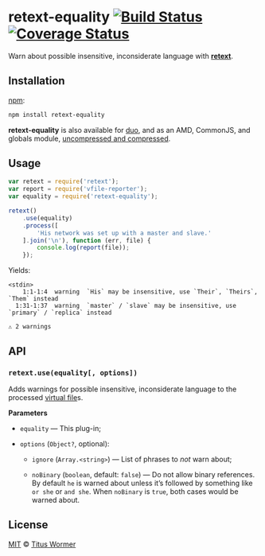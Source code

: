 # retext-equality [![Build Status](https://img.shields.io/travis/wooorm/retext-equality.svg)](https://travis-ci.org/wooorm/retext-equality) [![Coverage Status](https://img.shields.io/codecov/c/github/wooorm/retext-equality.svg)](https://codecov.io/github/wooorm/retext-equality)

Warn about possible insensitive, inconsiderate language with
[**retext**](https://github.com/wooorm/retext).

## Installation

[npm](https://docs.npmjs.com/cli/install):

```bash
npm install retext-equality
```

**retext-equality** is also available for
[duo](http://duojs.org/#getting-started), and as an AMD, CommonJS, and
globals module, [uncompressed and compressed](https://github.com/wooorm/retext-equality/releases).

## Usage

```js
var retext = require('retext');
var report = require('vfile-reporter');
var equality = require('retext-equality');

retext()
    .use(equality)
    .process([
        'His network was set up with a master and slave.'
    ].join('\n'), function (err, file) {
        console.log(report(file));
    });
```

Yields:

```text
<stdin>
    1:1-1:4  warning  `His` may be insensitive, use `Their`, `Theirs`, `Them` instead
  1:31-1:37  warning  `master` / `slave` may be insensitive, use `primary` / `replica` instead

⚠ 2 warnings
```

## API

### `retext.use(equality[, options])`

Adds warnings for possible insensitive, inconsiderate language to the
processed [virtual file](https://github.com/wooorm/vfile)s.

**Parameters**

*   `equality` — This plug-in;

*   `options` (`Object?`, optional):

    *   `ignore` (`Array.<string>`)
        — List of phrases to _not_ warn about;

    *   `noBinary` (`boolean`, default: `false`)
        — Do not allow binary references. By default `he` is warned
        about unless it’s followed by something like `or she` or `and she`.
        When `noBinary` is `true`, both cases would be warned about.

## License

[MIT](LICENSE) © [Titus Wormer](http://wooorm.com)
